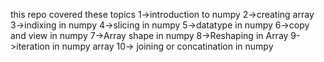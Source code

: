 <!-- here i am learning numpy  -->
this repo covered these topics
1->introduction to numpy
2->creating array 
3->indixing in numpy 
4->slicing in numpy 
5->datatype in numpy
6->copy and view in numpy
7->Array shape in numpy
8->Reshaping in Array
9->iteration in numpy array
10-> joining or concatination in numpy